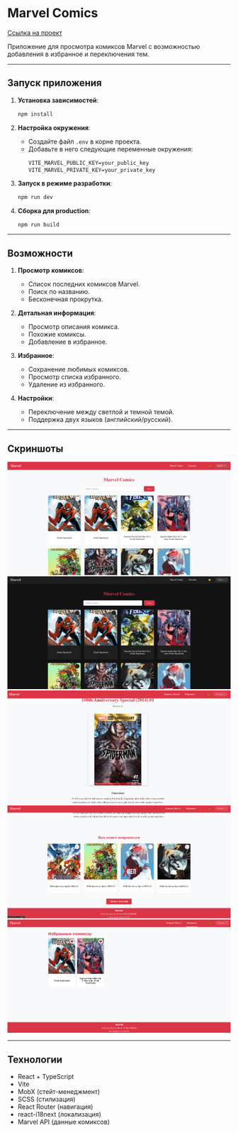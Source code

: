 # Marvel Comics

[Ссылка на проект](https://effective1.vercel.app/)

Приложение для просмотра комиксов Marvel с возможностью добавления в избранное и переключения тем.

---

## Запуск приложения

1. **Установка зависимостей**:
   ```bash
   npm install
   ```

2. **Настройка окружения**:
   - Создайте файл `.env` в корне проекта.
   - Добавьте в него следующие переменные окружения:
     ```env
     VITE_MARVEL_PUBLIC_KEY=your_public_key
     VITE_MARVEL_PRIVATE_KEY=your_private_key
     ```

3. **Запуск в режиме разработки**:
   ```bash
   npm run dev
   ```

4. **Сборка для production**:
   ```bash
   npm run build
   ```

---

## Возможности

1. **Просмотр комиксов**:
   - Список последних комиксов Marvel.
   - Поиск по названию.
   - Бесконечная прокрутка.

2. **Детальная информация**:
   - Просмотр описания комикса.
   - Похожие комиксы.
   - Добавление в избранное.

3. **Избранное**:
   - Сохранение любимых комиксов.
   - Просмотр списка избранного.
   - Удаление из избранного.

4. **Настройки**:
   - Переключение между светлой и темной темой.
   - Поддержка двух языков (английский/русский).

---

## Скриншоты

![Светлая тема](screenshots/light-theme.png)
![Темная тема](screenshots/dark-theme.png)
![Детали комикса](screenshots/comic-details.png)
![Детали комикса 2](screenshots/comic-details2.png)
![Избранное](screenshots/favorites.png)

---

## Технологии

- React + TypeScript
- Vite
- MobX (стейт-менеджмент)
- SCSS (стилизация)
- React Router (навигация)
- react-i18next (локализация)
- Marvel API (данные комиксов)